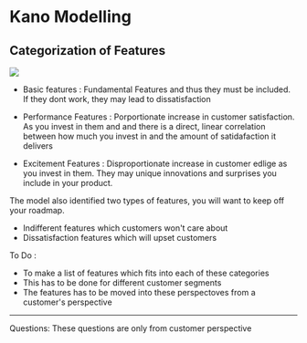 # Kano Modelling

## Categorization of Features
![](https://cdn.production.career.pm/rails/active_storage/representations/proxy/eyJfcmFpbHMiOnsibWVzc2FnZSI6IkJBaHBBblFvIiwiZXhwIjpudWxsLCJwdXIiOiJibG9iX2lkIn19--e88f9b5b86170aa9a5e3c5d7a45cf3cba6e15672/eyJfcmFpbHMiOnsibWVzc2FnZSI6IkJBaDdCem9MWm05eWJXRjBTU0lJY0c1bkJqb0dSVlE2RkhKbGMybDZaVjkwYjE5c2FXMXBkRnNIYVFJQUJHa0NBQU09IiwiZXhwIjpudWxsLCJwdXIiOiJ2YXJpYXRpb24ifX0=--9f3d9082722d515a5651ebc9a7d67109bee2d371/919331a87aafad9ad25246c957fd9fa5.png)


- Basic features : Fundamental Features and thus they must be included. If they dont work, they may lead to dissatisfaction

- Performance Features : Porportionate increase in customer satisfaction. As you invest in them and and there is a direct, linear correlation between how much you invest in and the amount of satidafaction it delivers

- Excitement Features : Disproportionate increase in customer edlige as you invest in them. They may unique innovations and surprises you include in your product.

The model also identified two types of features, you will want to keep off your roadmap.

- Indifferent features which customers won't care about
- Dissatisfaction features which will upset customers

To Do :
- To make a list of features which fits into each of these categories
- This has to be done for different customer segments
- The features has to be moved into these perspectoves from a customer's perspective

---

Questions: 
These questions are only from customer perspective